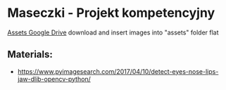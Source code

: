 # Maseczki - Projekt kompetencyjny

[Assets Google Drive](https://drive.google.com/drive/folders/1M4IjbIn90FFq6uLKX_bhEunYkEFMlRv4?usp=sharing)
download and insert images into "assets" folder flat

## Materials:
- https://www.pyimagesearch.com/2017/04/10/detect-eyes-nose-lips-jaw-dlib-opencv-python/